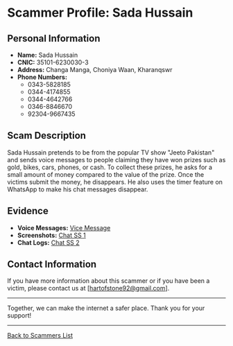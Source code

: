 # Scammer Profile: Sada Hussain

## Personal Information

- **Name:** Sada Hussain
- **CNIC:** 35101-6230030-3
- **Address:** Changa Manga, Choniya Waan, Kharanqswr
- **Phone Numbers:**
  - 0343-5828185
  - 0344-4174855
  - 0344-4642766
  - 0346-8846670
  - 92304-9667435

## Scam Description

Sada Hussain pretends to be from the popular TV show "Jeeto Pakistan" and sends voice messages to people claiming they have won prizes such as gold, bikes, cars, phones, or cash. To collect these prizes, he asks for a small amount of money compared to the value of the prize. Once the victims submit the money, he disappears. He also uses the timer feature on WhatsApp to make his chat messages disappear.

## Evidence

- **Voice Messages:** [Vice Message](scammers/sada_hussain/proof/sada_hussain_proof.ogg)
- **Screenshots:** [Chat SS 1](scammers/sada_hussain/proof/SS.PNG)
- **Chat Logs:** [Chat SS 2](scammers/sada_hussain/proof/SS1.png)

## Contact Information

If you have more information about this scammer or if you have been a victim, please contact us at [hartofstone92@gmail.com].

---

Together, we can make the internet a safer place. Thank you for your support!

---

[Back to Scammers List](../README.md)
